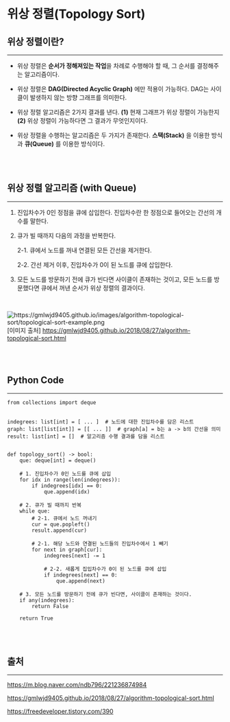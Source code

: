# 위상 정렬(Topology Sort)

## 위상 정렬이란?

---

-   위상 정렬은 **순서가 정해져있는 작업**을 차례로 수행해야 할 때, 그 순서를 결정해주는 알고리즘이다.

-   위상 정렬은 **DAG(Directed Acyclic Graph)** 에만 적용이 가능하다. DAG는 사이클이 발생하지 않는 방향 그래프를 의미한다.

-   위상 정렬 알고리즘은 2가지 결과를 낸다. **(1)** 현재 그래프가 위상 정렬이 가능한지 **(2)** 위상 정렬이 가능하다면 그 결과가 무엇인지이다.

-   위상 정렬을 수행하는 알고리즘은 두 가지가 존재한다. **스택(Stack)** 을 이용한 방식과 **큐(Queue)** 를 이용한 방식이다.

<br />

<br />

## 위상 정렬 알고리즘 (with Queue)

---

1. 진입차수가 0인 정점을 큐에 삽입한다. 진입차수란 한 정점으로 들어오는 간선의 개수를 말한다.

2. 큐가 빌 때까지 다음의 과정을 반복한다.

    2-1. 큐에서 노드를 꺼내 연결된 모든 간선을 제거한다.

    2-2. 간선 제거 이후, 진입차수가 0이 된 노드를 큐에 삽입한다.

3. 모든 노드를 방문하기 전에 큐가 빈다면 사이클이 존재하는 것이고, 모든 노드를 방문했다면 큐에서 꺼낸 순서가 위상 정렬의 결과이다.

<br />

![https://gmlwjd9405.github.io/images/algorithm-topological-sort/topological-sort-example.png
](https://gmlwjd9405.github.io/images/algorithm-topological-sort/topological-sort-example.png)
[이미지 출처] https://gmlwjd9405.github.io/2018/08/27/algorithm-topological-sort.html

<br />

<br />

## Python Code

---

```
from collections import deque


indegrees: list[int] = [ ... ]  # 노드에 대한 진입차수를 담은 리스트
graph: list[list[int]] = [[ ... ]]  # graph[a] = b는 a -> b의 간선을 의미
result: list[int] = []  # 알고리즘 수행 결과를 담을 리스트


def topology_sort() -> bool:
    que: deque[int] = deque()

    # 1. 진입차수가 0인 노드를 큐에 삽입
    for idx in range(len(indegrees)):
        if indegrees[idx] == 0:
            que.append(idx)

    # 2. 큐가 빌 때까지 반복
    while que:
        # 2-1. 큐에서 노드 꺼내기
        cur = que.popleft()
        result.append(cur)

        # 2-1. 해당 노드와 연결된 노드들의 진입차수에서 1 빼기
        for next in graph[cur]:
            indegrees[next] -= 1

            # 2-2. 새롭게 집입차수가 0이 된 노드를 큐에 삽입
            if indegrees[next] == 0:
                que.append(next)

    # 3. 모든 노드를 방문하기 전에 큐가 빈다면, 사이클이 존재하는 것이다.
    if any(indegrees):
        return False

    return True
```

<br />

<br />

## 출처

---

https://m.blog.naver.com/ndb796/221236874984

https://gmlwjd9405.github.io/2018/08/27/algorithm-topological-sort.html

https://freedeveloper.tistory.com/390
